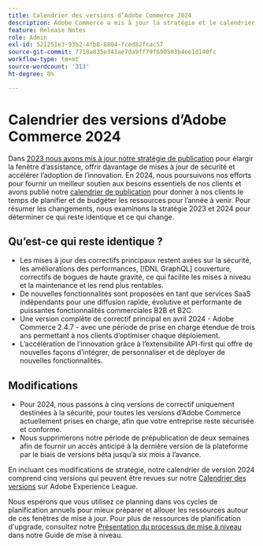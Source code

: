 ```yaml
---
title: Calendrier des versions d’Adobe Commerce 2024
description: Adobe Commerce a mis à jour la stratégie et le calendrier de publication pour 2024.
feature: Release Notes
role: Admin
exl-id: 521251e3-93b2-4fb8-8804-fced82fcac57
source-git-commit: 7718a835e343ae7da9ff79f690503b4ee1d140fc
workflow-type: tm+mt
source-wordcount: '313'
ht-degree: 0%

---
```


# Calendrier des versions d’Adobe Commerce 2024

Dans [2023 nous avons mis à jour notre stratégie de publication](https://business.adobe.com/blog/the-latest/adobe-announces-expanded-support) pour élargir la fenêtre d’assistance, offrir davantage de mises à jour de sécurité et accélérer l’adoption de l’innovation. En 2024, nous poursuivons nos efforts pour fournir un meilleur soutien aux besoins essentiels de nos clients et avons publié notre [calendrier de publication](https://experienceleague.adobe.com/docs/commerce-operations/release/planning/schedule.html) pour donner à nos clients le temps de planifier et de budgéter les ressources pour l’année à venir. Pour résumer les changements, nous examinons la stratégie 2023 et 2024 pour déterminer ce qui reste identique et ce qui change.

## Qu’est-ce qui reste identique ?

* Les mises à jour des correctifs principaux restent axées sur la sécurité, les améliorations des performances, [!DNL GraphQL] couverture, correctifs de bogues de haute gravité, ce qui facilite les mises à niveau et la maintenance et les rend plus rentables.
* De nouvelles fonctionnalités sont proposées en tant que services SaaS indépendants pour une diffusion rapide, évolutive et performante de puissantes fonctionnalités commerciales B2B et B2C.
* Une version complète de correctif principal en avril 2024 - Adobe Commerce 2.4.7 - avec une période de prise en charge étendue de trois ans permettant à nos clients d’optimiser chaque déploiement.
* L’accélération de l’innovation grâce à l’extensibilité API-first qui offre de nouvelles façons d’intégrer, de personnaliser et de déployer de nouvelles fonctionnalités.

## Modifications

* Pour 2024, nous passons à cinq versions de correctif uniquement destinées à la sécurité, pour toutes les versions d’Adobe Commerce actuellement prises en charge, afin que votre entreprise reste sécurisée et conforme.
* Nous supprimerons notre période de prépublication de deux semaines afin de fournir un accès anticipé à la dernière version de la plateforme par le biais de versions bêta jusqu’à six mois à l’avance.

En incluant ces modifications de stratégie, notre calendrier de version 2024 comprend cinq versions qui peuvent être revues sur notre [Calendrier des versions](https://experienceleague.adobe.com/docs/commerce-operations/release/planning/schedule.html) sur Adobe Experience League.

Nous espérons que vous utilisez ce planning dans vos cycles de planification annuels pour mieux préparer et allouer les ressources autour de ces fenêtres de mise à jour. Pour plus de ressources de planification d&#39;upgrade, consultez notre [Présentation du processus de mise à niveau](/docs/commerce-operations/upgrade-guide/overview.html) dans notre Guide de mise à niveau.
